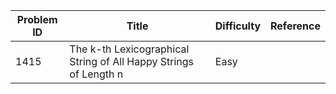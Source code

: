 | Problem ID | Title | Difficulty | Reference
| --- | --- | --- | ---
| 1415 | The k-th Lexicographical String of All Happy Strings of Length n | Easy | 
